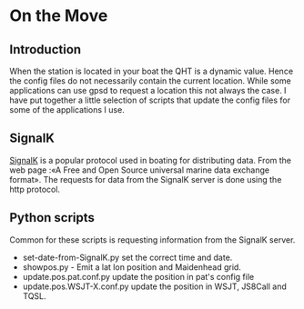 # On the Move
## Introduction

When the station is located in your boat the QHT is a dynamic value. 
Hence the config files do not necessarily contain the current location.
While some applications can use gpsd to request a location this not
always the case. I have put together a little selection of scripts that update the config files for some of the applications I use. 

## SignalK

[SignalK](https://signalk.org/) is a popular protocol used in boating 
for distributing data. From the web page :«A Free and Open Source universal 
marine data exchange format». The requests for data from the SignalK server 
is done using the http protocol.


## Python scripts
Common for these scripts is requesting information from the SignalK server.

- set-date-from-SignalK.py  set the correct time and date.
- showpos.py  - Emit a lat lon position and Maidenhead grid.
- update.pos.pat.conf.py  update the position in pat's config file
- update.pos.WSJT-X.conf.py update the position in WSJT, JS8Call and TQSL.



